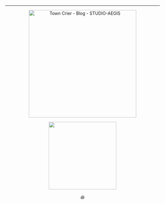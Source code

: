 ---
<p align="center">    
<img width=350 src="https://www.studio-aegis.com/uploads/1/0/3/8/10380626/00-divider-top-red_6_orig.png" alt="Town Crier - Blog - STUDIO-AEGIS"/>
</p>

<p align="center">    
<img width=220 src="https://media.discordapp.net/attachments/804088738313011250/1206025917470613545/picmix.com_11592847.gif?ex=65ecf729&amp;is=65da8229&amp;hm=06de5865836795357401f4030fde9c71ea682b80d974066e5be3787b0e0e283e&amp;=&amp;width=411&amp;height=411">
</p>

<p align="center">
꩜


